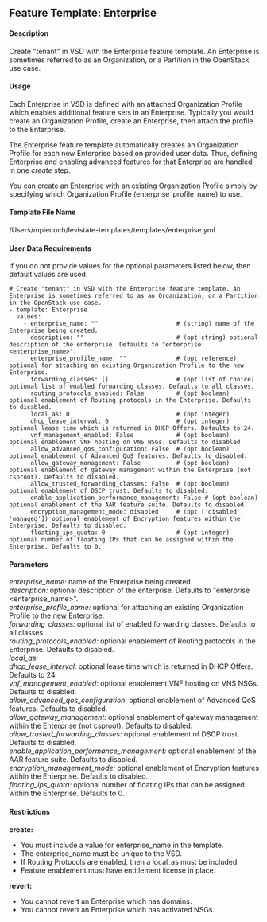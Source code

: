 ## Feature Template: Enterprise
#### Description
Create "tenant" in VSD with the Enterprise feature template. An Enterprise is sometimes referred to as an Organization, or a Partition in the OpenStack use case.

#### Usage
Each Enterprise in VSD is defined with an attached Organization Profile which enables additional feature sets in an Enterprise. Typically you would create an Organization Profile, create an Enterprise, then attach the profile to the Enterprise.

The Enterprise feature template automatically creates an Organization Profile for each new Enterprise based on provided user data. Thus, defining Enterprise and enabling advanced features for that Enterprise are handled in one *create* step.

You can create an Enterprise with an existing Organization Profile simply by specifying which Organization Profile (enterprise_profile_name) to use.

#### Template File Name
/Users/mpiecuch/levistate-templates/templates/enterprise.yml

#### User Data Requirements
If you do not provide values for the optional parameters listed below, then default values are used.

```
# Create "tenant" in VSD with the Enterprise feature template. An Enterprise is sometimes referred to as an Organization, or a Partition in the OpenStack use case.
- template: Enterprise
  values:
    - enterprise_name: ""                      # (string) name of the Enterprise being created.
      description: ""                          # (opt string) optional description of the enterprise. Defaults to "enterprise <enterprise_name>".
      enterprise_profile_name: ""              # (opt reference) optional for attaching an existing Organization Profile to the new Enterprise.
      forwarding_classes: []                   # (opt list of choice) optional list of enabled forwarding classes. Defaults to all classes.
      routing_protocols_enabled: False         # (opt boolean) optional enablement of Routing protocols in the Enterprise. Defaults to disabled.
      local_as: 0                              # (opt integer)
      dhcp_lease_interval: 0                   # (opt integer) optional lease time which is returned in DHCP Offers. Defaults to 24.
      vnf_management_enabled: False            # (opt boolean) optional enablement VNF hosting on VNS NSGs. Defaults to disabled.
      allow_advanced_qos_configuration: False  # (opt boolean) optional enablement of Advanced QoS features. Defaults to disabled.
      allow_gateway_management: False          # (opt boolean) optional enablement of gateway management within the Enterprise (not csproot). Defaults to disabled.
      allow_trusted_forwarding_classes: False  # (opt boolean) optional enablement of DSCP trust. Defaults to disabled.
      enable_application_performance_management: False # (opt boolean) optional enablement of the AAR feature suite. Defaults to disabled.
      encryption_management_mode: disabled     # (opt ['disabled', 'managed']) optional enablement of Encryption features within the Enterprise. Defaults to disabled.
      floating_ips_quota: 0                    # (opt integer) optional number of floating IPs that can be assigned within the Enterprise. Defaults to 0.

```

#### Parameters
*enterprise_name:* name of the Enterprise being created.<br>
*description:* optional description of the enterprise. Defaults to "enterprise <enterprise_name>".<br>
*enterprise_profile_name:* optional for attaching an existing Organization Profile to the new Enterprise.<br>
*forwarding_classes:* optional list of enabled forwarding classes. Defaults to all classes.<br>
*routing_protocols_enabled:* optional enablement of Routing protocols in the Enterprise. Defaults to disabled.<br>
*local_as:* <br>
*dhcp_lease_interval:* optional lease time which is returned in DHCP Offers. Defaults to 24.<br>
*vnf_management_enabled:* optional enablement VNF hosting on VNS NSGs. Defaults to disabled.<br>
*allow_advanced_qos_configuration:* optional enablement of Advanced QoS features. Defaults to disabled.<br>
*allow_gateway_management:* optional enablement of gateway management within the Enterprise (not csproot). Defaults to disabled.<br>
*allow_trusted_forwarding_classes:* optional enablement of DSCP trust. Defaults to disabled.<br>
*enable_application_performance_management:* optional enablement of the AAR feature suite. Defaults to disabled.<br>
*encryption_management_mode:* optional enablement of Encryption features within the Enterprise. Defaults to disabled.<br>
*floating_ips_quota:* optional number of floating IPs that can be assigned within the Enterprise. Defaults to 0.<br>


#### Restrictions
**create:**
* You must include a value for enterprise_name in the template.
* The enterprise_name must be unique to the VSD.
* If Routing Protocols are enabled, then a local_as must be included.
* Feature enablement must have entitlement license in place.

**revert:**
* You cannot revert an Enterprise which has domains.
* You cannot revert an Enterprise which has activated NSGs.

